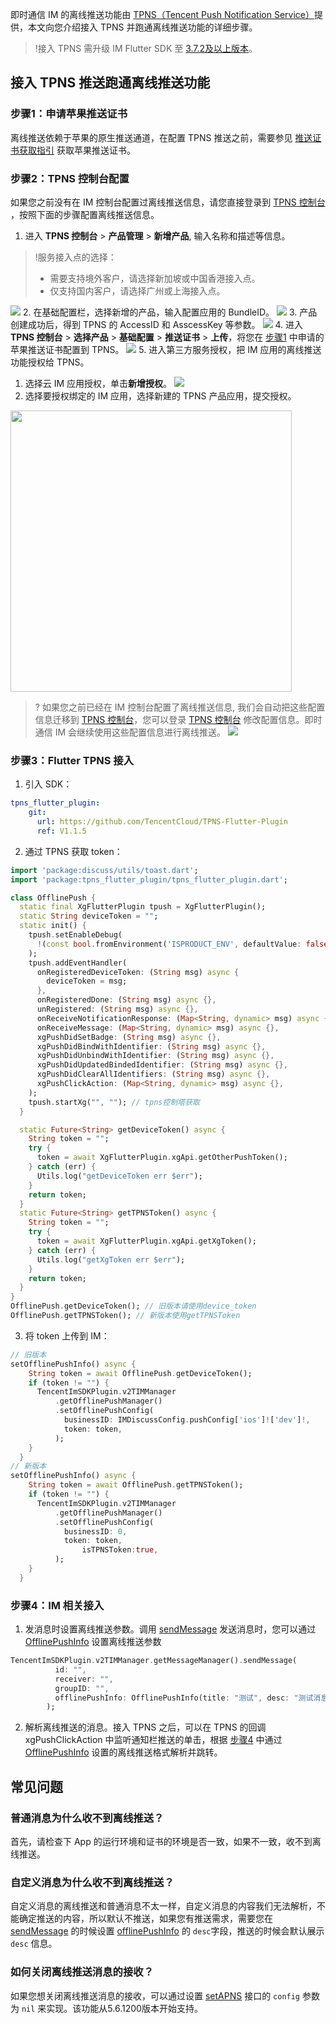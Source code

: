 即时通信 IM 的离线推送功能由 [TPNS（Tencent Push Notification Service）](https://cloud.tencent.com/document/product/548/36645)提供，本文向您介绍接入 TPNS 并跑通离线推送功能的详细步骤。

>!接入 TPNS 需升级 IM Flutter SDK 至 [3.7.2及以上版本](https://cloud.tencent.com/document/product/269/36887#opensource)。
## 接入 TPNS 推送跑通离线推送功能
### 步骤1：申请苹果推送证书
离线推送依赖于苹果的原生推送通道，在配置 TPNS 推送之前，需要参见 [推送证书获取指引](https://cloud.tencent.com/document/product/548/36664)  获取苹果推送证书。

### 步骤2：TPNS 控制台配置

如果您之前没有在 IM 控制台配置过离线推送信息，请您直接登录到 [TPNS 控制台](https://console.cloud.tencent.com/tpns/product) ，按照下面的步骤配置离线推送信息。

1. 进入 **TPNS 控制台** > **产品管理** > **新增产品**, 输入名称和描述等信息。[](id:step1)
>!服务接入点的选择：
>- 需要支持境外客户，请选择新加坡或中国香港接入点。
>- 仅支持国内客户，请选择广州或上海接入点。
>
![](https://qcloudimg.tencent-cloud.cn/raw/44b868c7e3781ceed24c5e1e925ab2c3.png)
2. 在基础配置栏，选择新增的产品，输入配置应用的 BundleID。
![](https://qcloudimg.tencent-cloud.cn/raw/8ab7746b97b0dea6690ec0bdf8cb7c21.png)
3. 产品创建成功后，得到 TPNS 的 AccessID 和 AsscessKey 等参数。
![](https://qcloudimg.tencent-cloud.cn/raw/1f510d09d97d1eb25fd5f4efc51fc7cc.png)
4. 进入 **TPNS 控制台** > **选择产品** > **基础配置** > **推送证书** > **上传**，将您在 [步骤1](#step1) 中申请的苹果推送证书配置到 TPNS。
![](https://qcloudimg.tencent-cloud.cn/raw/f406d41e17ffa726bedb65e2855767ad.png)
5.  进入第三方服务授权，把 IM 应用的离线推送功能授权给 TPNS。
  1. 选择云 IM 应用授权，单击**新增授权**。
![](https://qcloudimg.tencent-cloud.cn/raw/5e6aff8a59c09303897fe7fb040f9fd1.png)
  2. 选择要授权绑定的 IM 应用，选择新建的 TPNS 产品应用，提交授权。
<img src="https://qcloudimg.tencent-cloud.cn/raw/8b50ddd0eb4b1e3a734845ffd3046226.png" width=450>

>? 如果您之前已经在 IM 控制台配置了离线推送信息, 我们会自动把这些配置信息迁移到  [TPNS 控制台](https://console.cloud.tencent.com/tpns/product)，您可以登录  [TPNS 控制台](https://console.cloud.tencent.com/tpns/product) 修改配置信息。即时通信 IM 会继续使用这些配置信息进行离线推送。
![](https://qcloudimg.tencent-cloud.cn/raw/501fbd5af9d19961827968d608755bf3.png)

### 步骤3：Flutter TPNS 接入
1. 引入 SDK：
```yaml
tpns_flutter_plugin:
    git:
      url: https://github.com/TencentCloud/TPNS-Flutter-Plugin
      ref: V1.1.5
```

2. 通过 TPNS 获取 token：
```dart
import 'package:discuss/utils/toast.dart';
import 'package:tpns_flutter_plugin/tpns_flutter_plugin.dart';

class OfflinePush {
  static final XgFlutterPlugin tpush = XgFlutterPlugin();
  static String deviceToken = "";
  static init() {
    tpush.setEnableDebug(
      !(const bool.fromEnvironment('ISPRODUCT_ENV', defaultValue: false)),
    );
    tpush.addEventHandler(
      onRegisteredDeviceToken: (String msg) async {
        deviceToken = msg;
      },
      onRegisteredDone: (String msg) async {},
      unRegistered: (String msg) async {},
      onReceiveNotificationResponse: (Map<String, dynamic> msg) async {},
      onReceiveMessage: (Map<String, dynamic> msg) async {},
      xgPushDidSetBadge: (String msg) async {},
      xgPushDidBindWithIdentifier: (String msg) async {},
      xgPushDidUnbindWithIdentifier: (String msg) async {},
      xgPushDidUpdatedBindedIdentifier: (String msg) async {},
      xgPushDidClearAllIdentifiers: (String msg) async {},
      xgPushClickAction: (Map<String, dynamic> msg) async {},
    );
    tpush.startXg("", ""); // tpns控制塔获取
  }

  static Future<String> getDeviceToken() async {
    String token = "";
    try {
      token = await XgFlutterPlugin.xgApi.getOtherPushToken();
    } catch (err) {
      Utils.log("getDeviceToken err $err");
    }
    return token;
  }
  static Future<String> getTPNSToken() async {
    String token = "";
    try {
      token = await XgFlutterPlugin.xgApi.getXgToken();
    } catch (err) {
      Utils.log("getXgToken err $err");
    }
    return token;
  }
}
OfflinePush.getDeviceToken(); // 旧版本请使用device_token
OfflinePush.getTPNSToken(); // 新版本使用getTPNSToken

```

3. 将 token 上传到 IM：
```dart
// 旧版本
setOfflinePushInfo() async {
    String token = await OfflinePush.getDeviceToken();
    if (token != "") {
      TencentImSDKPlugin.v2TIMManager
          .getOfflinePushManager()
          .setOfflinePushConfig(
            businessID: IMDiscussConfig.pushConfig['ios']!['dev']!,
            token: token,
          );
    }
  }
// 新版本
setOfflinePushInfo() async {
    String token = await OfflinePush.getTPNSToken();
    if (token != "") {
      TencentImSDKPlugin.v2TIMManager
          .getOfflinePushManager()
          .setOfflinePushConfig(
            businessID: 0,
            token: token,
        		isTPNSToken:true,
          );
    }
  }
```


### 步骤4：IM 相关接入[](id:step4)
1. 发消息时设置离线推送参数。调用 [sendMessage](https://pub.dev/documentation/tencent_im_sdk_plugin/latest/manager_v2_tim_message_manager/V2TIMMessageManager/sendMessage.html) 发送消息时，您可以通过 [OfflinePushInfo](https://pub.dev/documentation/tencent_im_sdk_plugin_platform_interface/latest/enum_offlinePushInfo/OfflinePushInfo-class.html) 设置离线推送参数
```dart
TencentImSDKPlugin.v2TIMManager.getMessageManager().sendMessage(
          id: "",
          receiver: "",
          groupID: "",
          offlinePushInfo: OfflinePushInfo(title: "测试", desc: "测试消息"),
        );
```
2. 解析离线推送的消息。接入 TPNS 之后，可以在 TPNS 的回调 xgPushClickAction 中监听通知栏推送的单击，根据 [步骤4](#step4) 中通过 [OfflinePushInfo](https://pub.dev/documentation/tencent_im_sdk_plugin_platform_interface/latest/enum_offlinePushInfo/OfflinePushInfo-class.html) 设置的离线推送格式解析并跳转。



## 常见问题

### 普通消息为什么收不到离线推送？
首先，请检查下 App 的运行环境和证书的环境是否一致，如果不一致，收不到离线推送。

### 自定义消息为什么收不到离线推送？
自定义消息的离线推送和普通消息不太一样，自定义消息的内容我们无法解析，不能确定推送的内容，所以默认不推送，如果您有推送需求，需要您在 [sendMessage](https://im.sdk.qcloud.com/doc/zh-cn/categoryV2TIMManager_07Message_08.html#a3694cd507a21c7cfdf7dfafdb0959e56) 的时候设置 [offlinePushInfo](https://im.sdk.qcloud.com/doc/zh-cn/interfaceV2TIMOfflinePushInfo.html) 的 `desc`字段，推送的时候会默认展示 `desc` 信息。

### 如何关闭离线推送消息的接收？
如果您想关闭离线推送消息的接收，可以通过设置 [setAPNS](https://im.sdk.qcloud.com/doc/zh-cn/categoryV2TIMManager_07APNS_08.html#a6aecbdc0edaa311c3e4e0ed3e71495b1) 接口的 `config` 参数为 `nil` 来实现。该功能从5.6.1200版本开始支持。
